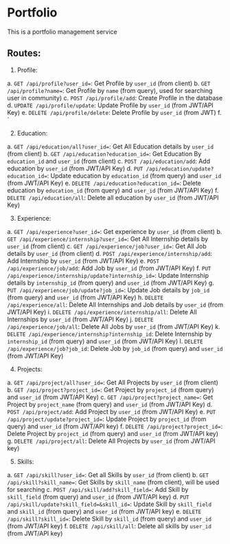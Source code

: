 # Portfolio

This is a portfolio management service

## Routes:

1. Profile:

a. `GET /api/profile?user_id=`: Get Profile by `user_id` (from client)
b. `GET /api/profile?name=`: Get Profile by `name` (from query), used for searching user in community)
c. `POST /api/profile/add`: Create Profile in the database
d. `UPDATE /api/profile/update`: Update Profile by `user_id` (from JWT/API Key)
e. `DELETE /api/profile/delete`: Delete Profile by `user_id` (from JWT)
f. `


2. Education:

a. `GET /api/education/all?user_id=`: Get All Education details by `user_id` (from client)
b. `GET /api/education?education_id=`: Get Education By `education_id` and `user_id` (from client)
c. `POST /api/education/add`: Add education by `user_id` (from JWT/API Key)
d. `PUT /api/education/update?education_id=`: Update education by `education_id` (from query) and `user_id` (from JWT/API Key)
e. `DELETE /api/education?education_id=`:  Delete education by `education_id` (from query) and `user_id` (from JWT/API Key)
f. `DELETE /api/education/all`: Delete all education by `user_id` (from JWT/API Key)


3. Experience:

a. `GET /api/experience?user_id=`: Get experience by `user_id` (from client)
b. `GET /api/experience/internship?user_id=`: Get All Internship details by `user_id` (from client)
c. `GET /api/experience/job?user_id=`: Get All Job details by `user_id` (from client)
d. `POST /api/experience/internship/add`: Add Internship by `user_id` (from JWT/API Key)
e. `POST /api/experience/job/add`: Add Job by `user_id` (from JWT/API Key)
f. `PUT /api/experience/internship/update?internship_id=`: Update Internship details by `internship_id` (from query) and `user_id` (from JWT/API Key)
g. `PUT /api/experience/job/update?job_id=`: Update Job details by `job_id` (from query) and `user_id` (from JWT/API Key)
h. `DELETE /api/experience/all`: Delete All Internships and Job details by `user_id` (from JWT/API Key)
i. `DELETE /api/experience/internship/all`: Delete All Internships by `user_id` (from JWT/API Key)
j. `DELETE /api/experience/job/all`: Delete All Jobs by `user_id` (from JWT/API Key)
k. `DELETE /api/experience/internship?internship_id`: Delete Internship by `internship_id` (from query) and `user_id` (from JWT/API Key)
l. `DELETE /api/experience/job?job_id`: Delete Job by `job_id` (from query) and `user_id` (from JWT/API Key)

4. Projects:

a. `GET /api/project/all?user_id=`: Get All Projects by `user_id` (from client)
b. `GET /api/project?project_id=`: Get Project by `project_id` (from query) and `user_id` (from JWT/API Key)
c. `GET /api/project?project_name=`: Get Project by `project_name` (from query) and `user_id` (from JWT/API Key)
d. `POST /api/project/add`: Add Project by `user_id` (from JWT/API Key)
e. `PUT /api/project/update?project_id=`: Update Project by `project_id` (from query) and `user_id` (from JWT/API key)
f. `DELETE /api/project?project_id=`: Delete Project by `project_id` (from query) and `user_id` (from JWT/API key)
g. `DELETE /api/project/all`: Delete All Projects by `user_id` (from JWT/API key)


5. Skills:

a. `GET /api/skill?user_id=`: Get all Skills by `user_id` (from client)
b. `GET /api/skill?skill_name=`: Get Skills by `skill_name` (from client), will be used for searching
c. `POST /api/skill/add?skill_field=`: Add Skill by `skill_field` (from query) and `user_id` (from JWT/API key)
d. `PUT /api/skill/update?skill_field=&skill_id=`: Update Skill by `skill_field` and `skill_id` (from query) and `user_id` (from JWT/API key)
e. `DELETE /api/skill?skill_id=`: Delete Skill by `skill_id` (from query) and `user_id` (from JWT/API key)
f. `DELETE /api/skill/all`: Delete all skills by `user_id` (from JWT/API key)